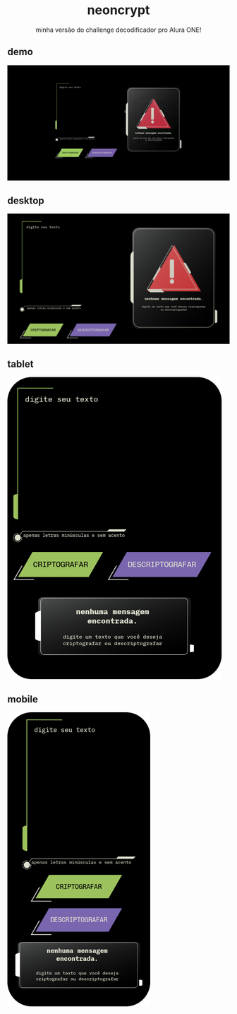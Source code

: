 <h1 align="center">neoncrypt</h1>
<p align="center">minha versão do challenge decodificador pro Alura ONE!</p>
<h2>demo</h2>
<img src="./exemplos/sample.gif">
<br />
<h2>desktop</h2>
<img src="./exemplos/exemplo.png">
<h2>tablet</h2>
<img src="./exemplos/exemplo-tablet.png">
<h2>mobile</h2>
<img src="./exemplos/exemplo-mobile.png">
